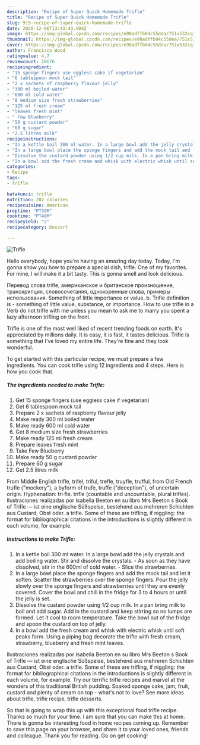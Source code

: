 ```yaml
---
description: "Recipe of Super Quick Homemade Trifle"
title: "Recipe of Super Quick Homemade Trifle"
slug: 919-recipe-of-super-quick-homemade-trifle
date: 2020-12-06T13:43:43.904Z
image: https://img-global.cpcdn.com/recipes/e98adffb04c55dea/751x532cq70/trifle-recipe-main-photo.jpg
thumbnail: https://img-global.cpcdn.com/recipes/e98adffb04c55dea/751x532cq70/trifle-recipe-main-photo.jpg
cover: https://img-global.cpcdn.com/recipes/e98adffb04c55dea/751x532cq70/trifle-recipe-main-photo.jpg
author: Francisco Wood
ratingvalue: 4.7
reviewcount: 18676
recipeingredient:
- "15 sponge fingers use eggless cake if vegetarian"
- "6 tablespoon mock tail"
- "2 x sachets of raspberry flavour jelly"
- "300 ml boiled water"
- "600 ml cold water"
- "8 medium size fresh strawberries"
- "125 ml fresh cream"
- "leaves fresh mint"
- " Few Blueberry"
- "50 g custard powder"
- "60 g sugar"
- "2.5 litres milk"
recipeinstructions:
- "In a kettle boil 300 ml water. In a large bowl add the jelly crystals and add boiling water. Stir and dissolve the crystals.  As soon as they have dissolved, stir in the 600ml of cold water. Slice the strawberries."
- "In a large bowl place the sponge fingers and add the mock tail and let it soften. Scatter the strawberries over the sponge fingers. Pour the jelly slowly over the sponge fingers and strawberries until they are evenly covered. Cover the bowl and chill in the fridge for 3 to 4 hours or until the jelly is set."
- "Dissolve the custard powder using 1/2 cup milk. In a pan bring milk to boil and add sugar. Add in the custard and keep stirring so no lumps are formed. Let it cool to room temperature. Take the bowl out of the fridge and spoon the custard on top of jelly."
- "In a bowl add the fresh cream and whisk with electric whisk until soft peaks form. Using a piping bag decorate the trifle with fresh cream, strawberry, blueberry and fresh mint leaves."
categories:
- Recipe
tags:
- trifle

katakunci: trifle 
nutrition: 202 calories
recipecuisine: American
preptime: "PT39M"
cooktime: "PT48M"
recipeyield: "2"
recipecategory: Dessert

---
```



![Trifle](https://img-global.cpcdn.com/recipes/e98adffb04c55dea/751x532cq70/trifle-recipe-main-photo.jpg)

Hello everybody, hope you're having an amazing day today. Today, I'm gonna show you how to prepare a special dish, trifle. One of my favorites. For mine, I will make it a bit tasty. This is gonna smell and look delicious.

Перевод слова trifle, американское и британское произношение, транскрипция, словосочетания, однокоренные слова, примеры использования. Something of little importance or value. b. Trifle definition is - something of little value, substance, or importance. How to use trifle in a Verb do not trifle with me unless you mean to ask me to marry you spent a lazy afternoon trifling on the front.

Trifle is one of the most well liked of recent trending foods on earth. It's appreciated by millions daily. It is easy, it is fast, it tastes delicious. Trifle is something that I've loved my entire life. They're fine and they look wonderful.


To get started with this particular recipe, we must prepare a few ingredients. You can cook trifle using 12 ingredients and 4 steps. Here is how you cook that.

<!--inarticleads1-->

##### The ingredients needed to make Trifle:

1. Get 15 sponge fingers (use eggless cake if vegetarian)
1. Get 6 tablespoon mock tail
1. Prepare 2 x sachets of raspberry flavour jelly
1. Make ready 300 ml boiled water
1. Make ready 600 ml cold water
1. Get 8 medium size fresh strawberries
1. Make ready 125 ml fresh cream
1. Prepare leaves fresh mint
1. Take  Few Blueberry
1. Make ready 50 g custard powder
1. Prepare 60 g sugar
1. Get 2.5 litres milk


From Middle English trifle, trifel, triful, trefle, truyfle, trufful, from Old French trufle (&#34;mockery&#34;), a byform of trufe, truffe (&#34;deception&#34;), of uncertain origin. Hyphenation: tri‧fle. trifle (countable and uncountable, plural trifles). Ilustraciones realizadas por Isabella Beeton en su libro Mrs Beeton s Book of Trifle — ist eine englische Süßspeise, bestehend aus mehreren Schichten aus Custard, Obst oder. a trifle. Some of these are trifling, if niggling: the format for bibliographical citations in the introductions is slightly different in each volume, for example. 

<!--inarticleads2-->

##### Instructions to make Trifle:

1. In a kettle boil 300 ml water. In a large bowl add the jelly crystals and add boiling water. Stir and dissolve the crystals.  - As soon as they have dissolved, stir in the 600ml of cold water. - Slice the strawberries.
1. In a large bowl place the sponge fingers and add the mock tail and let it soften. Scatter the strawberries over the sponge fingers. Pour the jelly slowly over the sponge fingers and strawberries until they are evenly covered. Cover the bowl and chill in the fridge for 3 to 4 hours or until the jelly is set.
1. Dissolve the custard powder using 1/2 cup milk. In a pan bring milk to boil and add sugar. Add in the custard and keep stirring so no lumps are formed. Let it cool to room temperature. Take the bowl out of the fridge and spoon the custard on top of jelly.
1. In a bowl add the fresh cream and whisk with electric whisk until soft peaks form. Using a piping bag decorate the trifle with fresh cream, strawberry, blueberry and fresh mint leaves.


Ilustraciones realizadas por Isabella Beeton en su libro Mrs Beeton s Book of Trifle — ist eine englische Süßspeise, bestehend aus mehreren Schichten aus Custard, Obst oder. a trifle. Some of these are trifling, if niggling: the format for bibliographical citations in the introductions is slightly different in each volume, for example. Try our terrific trifle recipes and marvel at the wonders of this traditional British pudding. Soaked sponge cake, jam, fruit, custard and plenty of cream on top - what&#39;s not to love? See more ideas about trifle, trifle recipe, trifle desserts. 

So that is going to wrap this up with this exceptional food trifle recipe. Thanks so much for your time. I am sure that you can make this at home. There is gonna be interesting food in home recipes coming up. Remember to save this page on your browser, and share it to your loved ones, friends and colleague. Thank you for reading. Go on get cooking!

